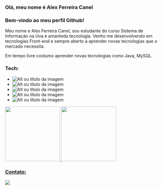### Olá, meu nome é Alex Ferreira Canel

### Bem-vindo ao meu perfil Github!

Meu nome e Alex Ferreira Canel, sou estudante do curso Sistema de Informação na Uva e amanteda tecnologia. Venho me desenvolvendo em tecnologias Front-end e sempre aberto a aprender novas tecnologias que o mercado necessita.

Em tempo livre costumo aprender novas tecnologias como Java, MySQL.

### Tech:

* ![Alt ou título da imagem](https://camo.githubusercontent.com/0c3a16a22ae058cfe38a06dc9ea16404cf006409262f547c9ccfa3ec8b30f71e/68747470733a2f2f696d672e736869656c64732e696f2f62616467652f2d48544d4c352d4533344632363f7374796c653d666c61742d737175617265266c6f676f3d68746d6c35266c6f676f436f6c6f723d7768697465) 
* ![Alt ou título da imagem](https://camo.githubusercontent.com/0cf2fdbf61924c982af4f53c68476d1c5538f1bdce7f5ea0781c1ba0653d3ce4/68747470733a2f2f696d672e736869656c64732e696f2f62616467652f2d435353332d3534394644453f7374796c653d666c61742d737175617265266c6f676f3d63737333266c6f676f436f6c6f723d7768697465) 
* ![Alt ou título da imagem](https://camo.githubusercontent.com/148783fad0b4f453e725a2f29dfc35a1b2875669839aec46c39b240fa8873652/68747470733a2f2f696d672e736869656c64732e696f2f62616467652f2d4a6176615363726970742d4637423933453f7374796c653d666c61742d737175617265266c6f676f3d6a617661736372697074266c6f676f436f6c6f723d666666)
* ![Alt ou título da imagem](https://camo.githubusercontent.com/561f3d4fd727fcca82984c91a65eca069ff34a435072158f6947c4ca52370eae/68747470733a2f2f696d672e736869656c64732e696f2f62616467652f2d4769742d4630353033323f7374796c653d666c61742d737175617265266c6f676f3d676974266c6f676f436f6c6f723d7768697465)
* ![Alt ou título da imagem](https://camo.githubusercontent.com/288feb64203edbb252c898bf789f473dc3f18f9d5cb83a0c41c3c76916102eee/68747470733a2f2f696d672e736869656c64732e696f2f62616467652f2d5653436f64652d3030383544313f7374796c653d666c61742d737175617265266c6f676f3d76697375616c2d73747564696f2d636f6465266c6f676f436f6c6f723d7768697465)

<div>
  <a href="https://github.com/AlexCanel">
  <img height="180em" src="https://github-readme-stats.vercel.app/api/top-langs/?username=AlexCanel&layout=compact&langs_count=7&theme=dracula"/>
  <img height="180em" src="https://github-readme-stats.vercel.app/api?username=AlexCanel&show_icons=true&theme=dracula&include_all_commits=true&count_private=true"/>
</div>

### Contato:

[![](https://camo.githubusercontent.com/1dddc2f34b6642d30ad9b7f6ae16a5432eb96bc0b05eaf1b695644c0b65c8055/68747470733a2f2f696d672e736869656c64732e696f2f62616467652f2d4c696e6b6564496e2d626c75653f7374796c653d666c61742d737175617265266c6f676f3d4c696e6b6564696e266c6f676f436f6c6f723d7768697465266c696e6b3d68747470733a2f2f7777772e6c696e6b6564696e2e636f6d2f696e2f6d6172636f732d6a657375733237312f)](https://www.linkedin.com/in/alex-ferreira-canel-1551ba1a6/)



